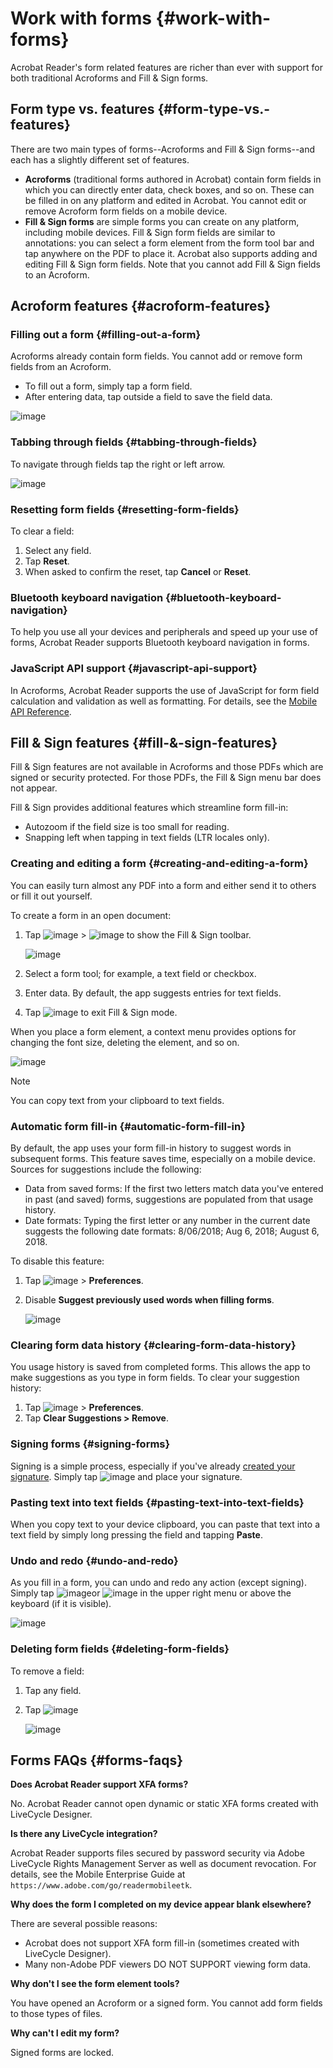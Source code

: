 

# Work with forms {#work-with-forms}

Acrobat Reader's form related features are richer than ever with support for both traditional Acroforms and Fill & Sign forms. 

## Form type vs. features {#form-type-vs.-features}

There are two main types of forms--Acroforms and Fill & Sign forms--and each has a slightly different set of features. 

* **Acroforms** (traditional forms authored in Acrobat) contain form fields in which you can directly enter data, check boxes, and so on. These can be filled in on any platform and edited in Acrobat. You cannot edit or remove Acroform form fields on a mobile device. 
* **Fill & Sign forms**  are simple forms you can create on any platform, including mobile devices. Fill & Sign form fields are similar to annotations: you can select a form element from the form tool bar and tap anywhere on the PDF to place it. Acrobat also supports adding and editing Fill & Sign form fields. Note that you cannot add Fill & Sign fields to an Acroform. 

## Acroform features {#acroform-features}

### Filling out a form {#filling-out-a-form}

Acroforms already contain form fields. You cannot add or remove form fields from an Acroform. 

* To fill out a form, simply tap a form field.
* After entering data, tap outside a field to save the field data.

![image](./images/forms.png)

### Tabbing through fields {#tabbing-through-fields}

To navigate through fields tap the right or left arrow. 

![image](./images/tabreset.png)

### Resetting form fields {#resetting-form-fields}

To clear a field: 

1. Select any field.
1. Tap **Reset**.
1. When asked to confirm the reset, tap **Cancel** or **Reset**.

### Bluetooth keyboard navigation {#bluetooth-keyboard-navigation}

To help you use all your devices and peripherals and speed up your use of forms, Acrobat Reader supports Bluetooth keyboard navigation in forms.

### JavaScript API support {#javascript-api-support}

In Acroforms, Acrobat Reader supports the use of JavaScript for form field calculation and validation as well as formatting. For details, see the [Mobile API Reference](https://www.adobe.com/devnet-docs/acrobatetk/tools/Mobile/index.html).

## Fill & Sign features {#fill-&-sign-features}

Fill & Sign features are not available in Acroforms and those PDFs which are signed or security protected. For those PDFs, the Fill & Sign menu bar does not appear.

Fill & Sign provides additional features which streamline form fill-in: 

* Autozoom if the field size is too small for reading. 
* Snapping left when tapping in text fields (LTR locales only). 

### Creating and editing a form {#creating-and-editing-a-form}

You can easily turn almost any PDF into a form and either send it to others or fill it out yourself. 

To create a form in an open document: 

1. Tap  ![image](./images/editicon.png) >  ![image](./images/fillsignicon.png) to show the Fill & Sign toolbar. 

   ![image](./images/editbuttonmenu.png)

1. Select a form tool; for example, a text field or checkbox. 
1. Enter data. By default, the app suggests entries for text fields.
1. Tap ![image](./images/checkicon.png) to exit Fill & Sign mode. 

When you place a form element, a context menu provides options for changing the font size, deleting the element, and so on.

   ![image](./images/formeditmenu.png)

   >[!NOTE]
   >
   >  You can copy text from your clipboard to text fields. 

### Automatic form fill-in {#automatic-form-fill-in}

By default, the app uses your form fill-in history to suggest words in  subsequent forms. This feature saves time, especially on a mobile device. Sources for suggestions include the following: 

* Data from saved forms: If the first two letters match data you've entered in past (and saved) forms, suggestions are populated from that usage history. 
* Date formats: Typing the first letter or any number in the current date suggests the following date formats: 8/06/2018; Aug 6, 2018; August 6, 2018.

To disable this feature:

1. Tap ![image](./images/profileicon.png) > **Preferences**. 
1. Disable **Suggest previously used words when filling forms**.

   ![image](./images/suggest.png)

### Clearing form data history {#clearing-form-data-history}

You usage history is saved from completed forms. This allows the app to make suggestions as you type in form fields. To clear your suggestion history: 

1. Tap ![image](./images/profileicon.png) > **Preferences**.
1. Tap **Clear Suggestions > Remove**.

### Signing forms {#signing-forms}

Signing is a simple process, especially if you've already [created your signature](signing.md). Simply tap ![image](./images/signicon.png) and place your signature. 

### Pasting text into text fields {#pasting-text-into-text-fields}

When you copy text to your device clipboard, you can paste that text into a text field by simply long pressing the field and tapping **Paste**. 


### Undo and redo {#undo-and-redo}

As you fill in a form, you can undo and redo any action (except signing). Simply tap ![image](./images/undoicon.png)or ![image](./images/redoicon.png) in the upper right menu or above the keyboard (if it is visible).

   ![image](./images/undoredo.png)

### Deleting form fields {#deleting-form-fields}

To remove a field: 

1. Tap any field.
1. Tap ![image](./images/deleteicon.png)

   ![image](./images/deletefield.png)


## Forms FAQs {#forms-faqs}

**Does Acrobat Reader support XFA forms?**

No. Acrobat Reader cannot open dynamic or static XFA forms created with LiveCycle Designer.

**Is there any LiveCycle integration?**

Acrobat Reader supports files secured by password security via Adobe LiveCycle Rights Management Server as well as document revocation. For details, see the Mobile Enterprise Guide at ``https://www.adobe.com/go/readermobileetk``.

**Why does the form I completed on my device appear blank elsewhere?**

There are several possible reasons:

* Acrobat does not support XFA form fill-in (sometimes created with LiveCycle Designer).
* Many non-Adobe PDF viewers DO NOT SUPPORT viewing form data.

**Why don't I see the form element tools?**

You have opened an Acroform or a signed form. You cannot add form fields to those types of files. 

**Why can't I edit my form?**

Signed forms are locked. 
